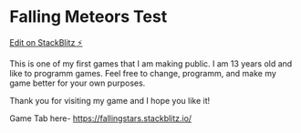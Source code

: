 # Falling Meteors Test

[Edit on StackBlitz ⚡️](https://stackblitz.com/edit/js-qebvxp)
 
This is one of my first games that I am making public. I am 13 years old and like to programm games.
Feel free to change, programm, and make my game better for your own purposes.

Thank you for visiting my game and I hope you like it!

Game Tab here- https://fallingstars.stackblitz.io/